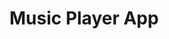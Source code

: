 # Music Player App

<div style="position: relative; display: inline-block;">
    <img src="https://github.com/Mohamed-Tamer-1/Dart-Flutter/blob/main/Music%20Player/ScreenShots/Screenshot_1724763607.png" width="300" style="position: absolute; z-index: 1; margin-left: 0;">
</div>
